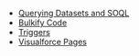 - [Querying Datasets and SOQL](/salesforce-docs-master/_pages/Querying-Datasets-and-SOQL.md)
- [Bulkify Code](/salesforce-docs-master/_pages/Bulkify-Code.md)
- [Triggers](/salesforce-docs-master/_pages/Triggers.md)
- [Visualforce Pages](/salesforce-docs-master/_pages/Visualforce-Pages.md)
